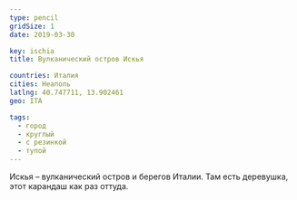 ```yaml
---
type: pencil
gridSize: 1
date: 2019-03-30

key: ischia
title: Вулканический остров Искья

countries: Италия
cities: Неаполь
latlng: 40.747711, 13.902461
geo: ITA

tags:
  - город
  - круглый
  - с резинкой
  - тупой
---
```


Искья – вулканический остров и берегов Италии. Там есть деревушка, этот карандаш как раз оттуда.
